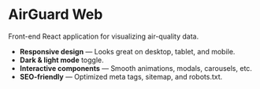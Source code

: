 # AirGuard Web

Front-end React application for visualizing air-quality data.

- **Responsive design** — Looks great on desktop, tablet, and mobile.  
- **Dark & light mode** toggle.  
- **Interactive components** — Smooth animations, modals, carousels, etc.  
- **SEO-friendly** — Optimized meta tags, sitemap, and robots.txt.

